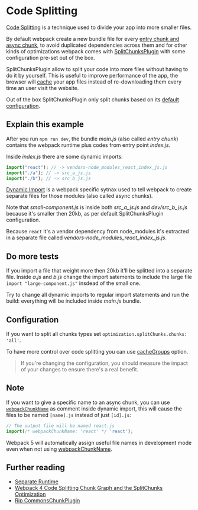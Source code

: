 # Code Splitting

[Code Splitting](https://webpack.js.org/guides/code-splitting/#root) is a technique used to divide your app into more smaller files.

By default webpack create a new bundle file for every [entry chunk and async chunk](../chunks-types/README.md), to avoid duplicated dependencies across them and for other kinds of optimizations webpack comes with [SplitChunksPlugin](https://webpack.js.org/plugins/split-chunks-plugin/) with some configuration pre-set out of the box.

SplitChunksPlugin allow to split your code into more files without having to do it by yourself. This is useful to improve performance of the app, the browser will [cache](../caching) your app files instead of re-downloading them every time an user visit the website.

Out of the box SplitChunksPlugin only split chunks based on its [default configuration](https://webpack.js.org/plugins/split-chunks-plugin/#defaults).

## Explain this example

After you run `npm run dev`, the bundle *main.js* (also called *entry chunk*) contains the webpack runtime plus codes from entry point *index.js*.

Inside *index.js* there are some dynamic imports:

```js
import("react"); // -> vendors-node_modules_react_index_js.js
import("./a"); // -> src_a_js.js
import("./b"); // -> src_b_js.js
```

[Dynamic Import](./dynamic-import) is a webpack specific sytnax used to tell webpack to create separate files for those modules (also called async chunks).

Note that *small-component.js* is inside both *src_a_js.js* and *dev/src_b_js.js* because it's smaller then 20kb, as per default SplitChunksPlugin configuration.

Because `react` it's a vendor dependency from node_modules it's extracted in a separate file called *vendors-node_modules_react_index_js.js*.

## Do more tests

If you import a file that weight more then 20kb it'll be splitted into a separate file. Inside *a.js* and *b.js* change the import satements to include the large file `import "large-component.js"` insdead of the small one.

Try to change all dynamic imports to regular import statements and run the build: everything will be included inside *main.js* bundle.

## Configuration

If you want to split all chunks types set `optimization.splitChunks.chunks: 'all'`.

To have more control over code splitting you can use [cacheGroups](https://webpack.js.org/plugins/split-chunks-plugin/#split-chunks-example-1) option.

> If you're changing the configuration, you should measure the impact of your changes to ensure there's a real benefit.

## Note

If you want to give a specific name to an async chunk, you can use [`webpackChunkName`](https://webpack.js.org/api/module-methods/#import-) as comment inside dynamic import, this will cause the files to be named `[name].js` instead of just `[id].js`:

```js
// The output file will be named react.js
import(/* webpackChunkName: 'react' */ 'react');
```

Webpack 5 will automatically assign useful file names in development mode even when not using [webpackChunkName](https://webpack.js.org/migrate/5/#using--webpackchunkname--).

## Further reading

- [Separate Runtime](../separate-runtime/README.md)
- [Webpack 4 Code Splitting Chunk Graph and the SplitChunks Optimization](https://medium.com/webpack/webpack-4-code-splitting-chunk-graph-and-the-splitchunks-optimization-be739a861366)
- [Rip CommonsChunkPlugin](https://gist.github.com/sokra/1522d586b8e5c0f5072d7565c2bee693)
